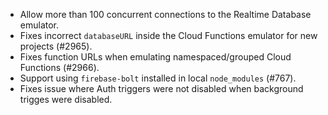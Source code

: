 - Allow more than 100 concurrent connections to the Realtime Database emulator.
- Fixes incorrect `databaseURL` inside the Cloud Functions emulator for new projects (#2965).
- Fixes function URLs when emulating namespaced/grouped Cloud Functions (#2966).
- Support using `firebase-bolt` installed in local `node_modules` (#767).
- Fixes issue where Auth triggers were not disabled when background trigges were disabled.
